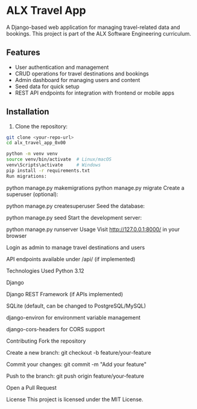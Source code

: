 # ALX Travel App

A Django-based web application for managing travel-related data and bookings. This project is part of the ALX Software Engineering curriculum.

## Features

- User authentication and management
- CRUD operations for travel destinations and bookings
- Admin dashboard for managing users and content
- Seed data for quick setup
- REST API endpoints for integration with frontend or mobile apps

## Installation

1. Clone the repository:

```bash
git clone <your-repo-url>
cd alx_travel_app_0x00

python -m venv venv
source venv/bin/activate  # Linux/macOS
venv\Scripts\activate     # Windows
pip install -r requirements.txt
Run migrations:
```
python manage.py makemigrations
python manage.py migrate
Create a superuser (optional):


python manage.py createsuperuser
Seed the database:


python manage.py seed
Start the development server:


python manage.py runserver
Usage
Visit http://127.0.0.1:8000/ in your browser

Login as admin to manage travel destinations and users

API endpoints available under /api/ (if implemented)

Technologies Used
Python 3.12

Django

Django REST Framework (if APIs implemented)

SQLite (default, can be changed to PostgreSQL/MySQL)

django-environ for environment variable management

django-cors-headers for CORS support

Contributing
Fork the repository

Create a new branch: git checkout -b feature/your-feature

Commit your changes: git commit -m "Add your feature"

Push to the branch: git push origin feature/your-feature

Open a Pull Request

License
This project is licensed under the MIT License.